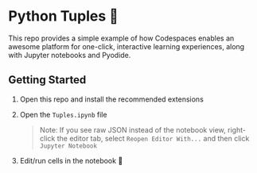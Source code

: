# Python Tuples 🐍

This repo provides a simple example of how Codespaces enables an awesome platform for one-click, interactive learning experiences, along with Jupyter notebooks and Pyodide.

## Getting Started

1. Open this repo and install the recommended extensions
1. Open the `Tuples.ipynb` file

    > Note: If you see raw JSON instead of the notebook view, right-click the editor tab, select `Reopen Editor With...` and then click `Jupyter Notebook`
    
1. Edit/run cells in the notebook 🚀
